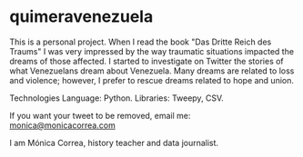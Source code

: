# quimeravenezuela
This is a personal project.
When I read the book "Das Dritte Reich des Traums" I was very impressed by the way traumatic situations impacted the dreams of those affected.
I started to investigate on Twitter the stories of what Venezuelans dream about Venezuela. Many dreams are related to loss and violence; however, I prefer to rescue dreams related to hope and union.

Technologies
Language: Python.
Libraries: Tweepy, CSV.

If you want your tweet to be removed, email me: monica@monicacorrea.com

I am Mónica Correa, history teacher and data journalist.
